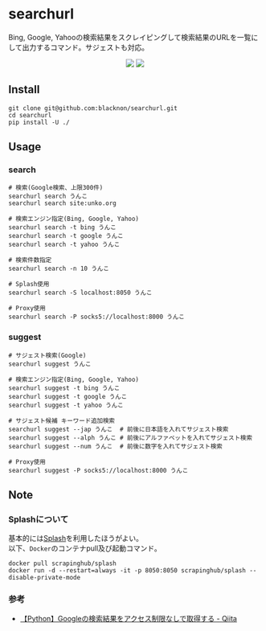 searchurl
===

Bing, Google, Yahooの検索結果をスクレイピングして検索結果のURLを一覧にして出力するコマンド。サジェストも対応。


<p align="center">
<img src="./images/searchurl1.png" />
<img src="./images/searchurl2.png" />
</p>

## Install

    git clone git@github.com:blacknon/searchurl.git
    cd searchurl
    pip install -U ./


## Usage

### search

    # 検索(Google検索、上限300件)
    searchurl search うんこ
    searchurl search site:unko.org

    # 検索エンジン指定(Bing, Google, Yahoo)
    searchurl search -t bing うんこ
    searchurl search -t google うんこ
    searchurl search -t yahoo うんこ

    # 検索件数指定
    searchurl search -n 10 うんこ

    # Splash使用
    searchurl search -S localhost:8050 うんこ

    # Proxy使用
    searchurl search -P socks5://localhost:8000 うんこ


### suggest

    # サジェスト検索(Google)
    searchurl suggest うんこ

    # 検索エンジン指定(Bing, Google, Yahoo)
    searchurl suggest -t bing うんこ
    searchurl suggest -t google うんこ
    searchurl suggest -t yahoo うんこ

    # サジェスト候補 キーワード追加検索
    searchurl suggest --jap うんこ  # 前後に日本語を入れてサジェスト検索
    searchurl suggest --alph うんこ # 前後にアルファベットを入れてサジェスト検索
    searchurl suggest --num うんこ  # 前後に数字を入れてサジェスト検索

    # Proxy使用
    searchurl suggest -P socks5://localhost:8000 うんこ


## Note

### Splashについて

基本的には[Splash](https://github.com/scrapinghub/splash)を利用したほうがよい。\
以下、`Docker`のコンテナpull及び起動コマンド。

    docker pull scrapinghub/splash
    docker run -d --restart=always -it -p 8050:8050 scrapinghub/splash --disable-private-mode


### 参考

* [【Python】Googleの検索結果をアクセス制限なしで取得する - Qiita](https://qiita.com/derodero24/items/949ac666b18d567e9b61)
